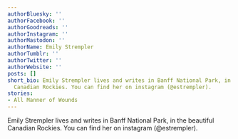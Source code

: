 ```yaml
---
authorBluesky: ''
authorFacebook: ''
authorGoodreads: ''
authorInstagram: ''
authorMastodon: ''
authorName: Emily Strempler
authorTumblr: ''
authorTwitter: ''
authorWebsite: ''
posts: []
short_bio: Emily Strempler lives and writes in Banff National Park, in the beautiful
  Canadian Rockies. You can find her on instagram (@estrempler).
stories:
- All Manner of Wounds
---
```


Emily Strempler lives and writes in Banff National Park, in the beautiful Canadian Rockies. You can find her on instagram (@estrempler).